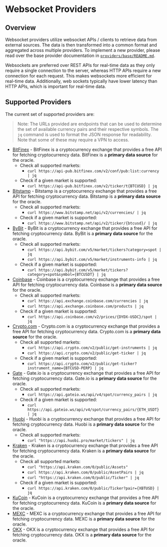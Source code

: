# Websocket Providers

## Overview

Websocket providers utilize websocket APIs / clients to retrieve data from external sources. The data is then transformed into a common format and aggregated across multiple providers. To implement a new provider, please read over the base provider documentation in [`providers/base/README.md`](../base/README.md).

Websockets are preferred over REST APIs for real-time data as they only require a single connection to the server, whereas HTTP APIs require a new connection for each request. This makes websockets more efficient for real-time data. Additionally, web sockets typically have lower latency than HTTP APIs, which is important for real-time data.

## Supported Providers

The current set of supported providers are:

> Note: The URLs provided are endpoints that can be used to determine the set of available currency pairs and their respective symbols. The `jq` command is used to format the JSON response for readability. Note that some of these may require a VPN to access.

* [BitFinex](./bitfinex/README.md) - BitFinex is a cryptocurrency exchange that provides a free API for fetching cryptocurrency data. BitFinex is a **primary data source** for the oracle.
    * Check all supported markets: 
        * `curl https://api-pub.bitfinex.com/v2/conf/pub:list:currency | jq`
    * Check if a given market is supported: 
        * `curl https://api-pub.bitfinex.com/v2/ticker/t{BTCUSD} | jq`
* [Bitstamp](./bitstamp/README.md) - Bitstamp is a cryptocurrency exchange that provides a free API for fetching cryptocurrency data. Bitstamp is a **primary data source** for the oracle.
    * Check all supported markets:
        * `curl https://www.bitstamp.net/api/v2/currencies/ | jq`
    * Check if a given market is supported:
        * `curl https://www.bitstamp.net/api/v2/ticker/{btcusd}/ | jq`
* [ByBit](./bybit/README.md) - ByBit is a cryptocurrency exchange that provides a free API for fetching cryptocurrency data. ByBit is a **primary data source** for the oracle.
    * Check all supported markets:
        * `curl https://api.bybit.com/v5/market/tickers?category=spot | jq`
        * `curl https://api.bybit.com/v5/market/instruments-info | jq`
    * Check if a given market is supported:
        *  `curl https://api.bybit.com/v5/market/tickers?category=spot&symbol={BTCUSDT} | jq`
* [Coinbase](./coinbase/README.md) - Coinbase is a cryptocurrency exchange that provides a free API for fetching cryptocurrency data. Coinbase is a **primary data source** for the oracle.
    * Check all supported markets: 
        * `curl https://api.exchange.coinbase.com/currencies | jq`
        * `curl https://api.exchange.coinbase.com/products | jq`
    * Check if a given market is supported: 
        * `curl https://api.coinbase.com/v2/prices/{DYDX-USDC}/spot | jq`
* [Crypto.com](./cryptodotcom/README.md) - Crypto.com is a cryptocurrency exchange that provides a free API for fetching cryptocurrency data. Crypto.com is a **primary data source** for the oracle.
    * Check all supported markets:
        * `curl https://api.crypto.com/v2/public/get-instruments | jq`
        * `curl https://api.crypto.com/v2/public/get-ticker | jq`
    * Check if a given market is supported:
        * `curl https://api.crypto.com/v2/public/get-ticker?instrument_name={BTCUSD-PERP} | jq`
* [Gate](./gate/README.md) - Gate.io is a cryptocurrency exchange that provides a free API for fetching cryptocurrency data. Gate.io is a **primary data source** for the oracle.
    * Check all supported markets:
        * `curl https://api.gateio.ws/api/v4/spot/currency_pairs | jq`
    * Check if a given market is supported:
        * `curl https://api.gateio.ws/api/v4/spot/currency_pairs/{ETH_USDT} | jq`
* [Huobi](./huobi/README.md) - Huobi is a cryptocurrency exchange that provides a free API for fetching cryptocurrency data. Huobi is a **primary data source** for the oracle.
    * Check all supported markets:
        * `curl "https://api.huobi.pro/market/tickers" | jq`
* [Kraken](./kraken/README.md) - Kraken is a cryptocurrency exchange that provides a free API for fetching cryptocurrency data. Kraken is a **primary data source** for the oracle.
    * Check all supported markets:
        * `curl "https://api.kraken.com/0/public/Assets"` 
        * `curl https://api.kraken.com/0/public/AssetPairs | jq`
        * `curl "https://api.kraken.com/0/public/Ticker" | jq`
    * Check if a given market is supported:
        * `curl https://api.kraken.com/0/public/Ticker?pair={XBTUSD} | jq`
* [KuCoin](./kucoin/README.md) - KuCoin is a cryptocurrency exchange that provides a free API for fetching cryptocurrency data. KuCoin is a **primary data source** for the oracle.
* [MEXC](./mexc/README.md) - MEXC is a cryptocurrency exchange that provides a free API for fetching cryptocurrency data. MEXC is a **primary data source** for the oracle.
* [OKX](./okx/README.md) - OKX is a cryptocurrency exchange that provides a free API for fetching cryptocurrency data. OKX is a **primary data source** for the oracle.
